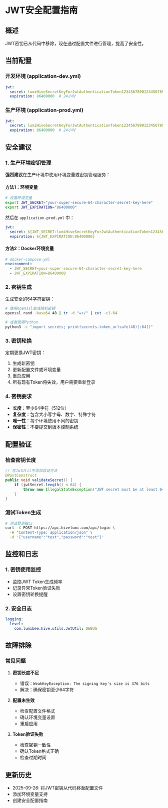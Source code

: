 # JWT安全配置指南

## 概述

JWT密钥已从代码中移除，现在通过配置文件进行管理，提高了安全性。

## 当前配置

### 开发环境 (application-dev.yml)
```yaml
jwt:
  secret: lumiHiveSecretKeyForJwtAuthenticationToken1234567890123456789012345678901234567890
  expiration: 86400000  # 24小时
```

### 生产环境 (application-prod.yml)
```yaml
jwt:
  secret: lumiHiveSecretKeyForJwtAuthenticationToken1234567890123456789012345678901234567890
  expiration: 86400000  # 24小时
```

## 安全建议

### 1. 生产环境密钥管理

**强烈建议**在生产环境中使用环境变量或密钥管理服务：

#### 方法1：环境变量
```bash
# 设置环境变量
export JWT_SECRET="your-super-secure-64-character-secret-key-here"
export JWT_EXPIRATION="86400000"
```

然后在 `application-prod.yml` 中：
```yaml
jwt:
  secret: ${JWT_SECRET:lumiHiveSecretKeyForJwtAuthenticationToken1234567890123456789012345678901234567890}
  expiration: ${JWT_EXPIRATION:86400000}
```

#### 方法2：Docker环境变量
```yaml
# docker-compose.yml
environment:
  - JWT_SECRET=your-super-secure-64-character-secret-key-here
  - JWT_EXPIRATION=86400000
```

### 2. 密钥生成

生成安全的64字符密钥：
```bash
# 使用openssl生成随机密钥
openssl rand -base64 48 | tr -d "=+/" | cut -c1-64

# 或者使用Python
python3 -c "import secrets; print(secrets.token_urlsafe(48)[:64])"
```

### 3. 密钥轮换

定期更换JWT密钥：
1. 生成新密钥
2. 更新配置文件或环境变量
3. 重启应用
4. 所有现有Token将失效，用户需要重新登录

### 4. 密钥要求

- **长度**：至少64字符（512位）
- **复杂度**：包含大小写字母、数字、特殊字符
- **唯一性**：每个环境使用不同的密钥
- **保密性**：不要提交到版本控制系统

## 配置验证

### 检查密钥长度
```java
// 在JwtUtil中添加验证方法
@PostConstruct
public void validateSecret() {
    if (jwtSecret.length() < 64) {
        throw new IllegalStateException("JWT secret must be at least 64 characters long");
    }
}
```

### 测试Token生成
```bash
# 测试登录接口
curl -X POST https://api.hivelumi.com/api/login \
  -H "Content-Type: application/json" \
  -d '{"username":"test","password":"test"}'
```

## 监控和日志

### 1. 密钥使用监控
- 监控JWT Token生成频率
- 记录异常Token验证失败
- 设置密钥轮换提醒

### 2. 安全日志
```yaml
logging:
  level:
    com.lumibee.hive.utils.JwtUtil: DEBUG
```

## 故障排除

### 常见问题

1. **密钥长度不足**
   - 错误：`WeakKeyException: The signing key's size is 376 bits`
   - 解决：确保密钥至少64字符

2. **配置未生效**
   - 检查配置文件格式
   - 确认环境变量设置
   - 重启应用

3. **Token验证失败**
   - 检查密钥一致性
   - 确认Token格式正确
   - 检查过期时间

## 更新历史

- 2025-09-26: 将JWT密钥从代码移至配置文件
- 添加环境变量支持
- 创建安全配置指南
